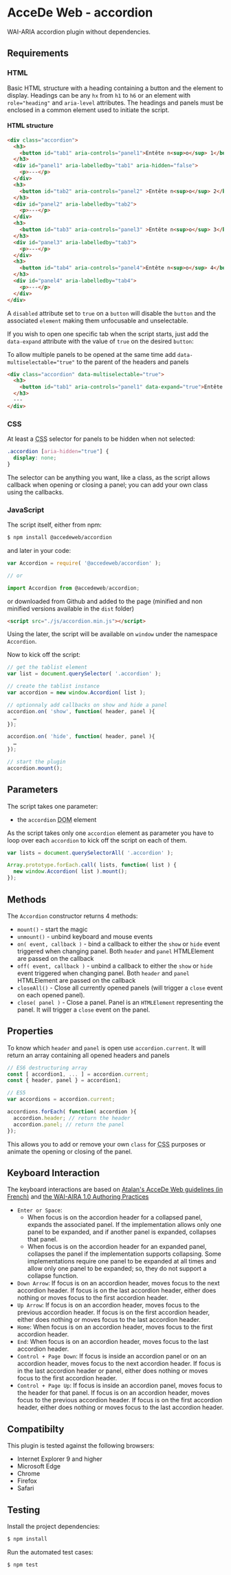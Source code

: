 # AcceDe Web - accordion

WAI-ARIA accordion plugin without dependencies.

## Requirements

### HTML

Basic HTML structure with a heading containing a button and the element to display. Headings can be any `hx` from `h1` to `h6` or an element with `role="heading"` and `aria-level` attributes. The headings and panels must be enclosed in a common element used to initiate the script.

#### HTML structure

```html
<div class="accordion">
  <h3>
    <button id="tab1" aria-controls="panel1">Entête n<sup>o</sup> 1</button>
  </h3>
  <div id="panel1" aria-labelledby="tab1" aria-hidden="false">
    <p>---</p>
  </div>
  <h3>
    <button id="tab2" aria-controls="panel2" >Entête n<sup>o</sup> 2</button>
  </h3>
  <div id="panel2" aria-labelledby="tab2">
    <p>---</p>
  </div>
  <h3>
    <button id="tab3" aria-controls="panel3" >Entête n<sup>o</sup> 3</button>
  </h3>
  <div id="panel3" aria-labelledby="tab3">
    <p>---</p>
  </div>
  <h3>
    <button id="tab4" aria-controls="panel4">Entête n<sup>o</sup> 4</button>
  </h3>
  <div id="panel4" aria-labelledby="tab4">
    <p>---</p>
  </div>
</div>
```

A `disabled` attribute set to `true` on a `button` will disable the `button` and the associated `element` making them unfocusable and unselectable.

If you wish to open one specific tab when the script starts, just add the `data-expand` attribute with the value of `true` on the desired `button`:

To allow multiple panels to be opened at the same time add `data-multiselectable="true"` to the parent of the headers and panels

```html
<div class="accordion" data-multiselectable="true">
  <h3>
    <button id="tab1" aria-controls="panel1" data-expand="true">Entête n<sup>o</sup> 1</button>
  </h3>
  ---
</div>
```

### CSS

At least a <abbr title="Cascading Style Sheets">CSS</abbr> selector for panels to be hidden when not selected:

```css
.accordion [aria-hidden="true"] {
  display: none;
}
```

The selector can be anything you want, like a class, as the script allows callback when opening or closing a panel; you can add your own class using the callbacks.

### JavaScript

The script itself, either from npm:

```bash
$ npm install @accedeweb/accordion
```

and later in your code:

```js
var Accordion = require( '@accedeweb/accordion' );

// or

import Accordion from @accedeweb/accordion;
```

or downloaded from Github and added to the page (minified and non minified versions available in the `dist` folder)

```html
<script src="./js/accordion.min.js"></script>
```

Using the later, the script will be available on `window` under the namespace `Accordion`.

Now to kick off the script:

```js
// get the tablist element
var list = document.querySelector( '.accordion' );

// create the tablist instance
var accordion = new window.Accordion( list );

// optionnaly add callbacks on show and hide a panel
accordion.on( 'show', function( header, panel ){
  …
});

accordion.on( 'hide', function( header, panel ){
  …
});

// start the plugin
accordion.mount();
```

## Parameters

The script takes one parameter:

* the `accordion` <abbr title="Document Object Model">DOM</abbr> element

As the script takes only one `accordion` element as parameter you have to loop over each `accordion` to kick off the script on each of them.

```js
var lists = document.querySelectorAll( '.accordion' );

Array.prototype.forEach.call( lists, function( list ) {
  new window.Accordion( list ).mount();
});
```

## Methods

The `Accordion` constructor returns 4 methods:

* `mount()` - start the magic
* `unmount()` - unbind keyboard and mouse events
* `on( event, callback )` - bind a callback to either the `show` or `hide` event triggered when changing panel. Both `header` and `panel` HTMLElement are passed on the callback
* `off( event, callback )` - unbind a callback to either the `show` or `hide` event triggered when changing panel.
Both `header` and `panel` HTMLElement are passed on the callback
* `closeAll()` - Close all currently opened panels (will trigger a `close` event on each opened panel).
* `close( panel )` - Close a panel. Panel is an `HTMLElement` representing the panel. It will trigger a `close` event on the panel.

## Properties

To know which `header` and `panel` is open use `accordion.current`. It will return an array containing all opened headers and panels

```js
// ES6 destructuring array
const [ accordion1, ... ] = accordion.current;
const { header, panel } = accordion1;

// ES5
var accordions = accordion.current;

accordions.forEach( function( accordion ){
  accordion.header; // return the header
  accordion.panel; // return the panel
});
```

This allows you to add or remove your own `class` for <abbr title="Cascading Style Sheets">CSS</abbr> purposes or animate the opening or closing of the panel.

## Keyboard Interaction

The keyboard interactions are based on [Atalan's AcceDe Web guidelines (in French)](http://www.accede-web.com/notices/interface-riche/accordeons/) and [the WAI-AIRA 1.0 Authoring Practices](https://www.w3.org/TR/wai-aria-practices/#accordion)

* `Enter or Space`:
  * When focus is on the accordion header for a collapsed panel, expands the associated panel. If the implementation allows only one panel to be expanded, and if another panel is expanded, collapses that panel.
  * When focus is on the accordion header for an expanded panel, collapses the panel if the implementation supports collapsing. Some implementations require one panel to be expanded at all times and allow only one panel to be expanded; so, they do not support a collapse function.
* `Down Arrow`: If focus is on an accordion header, moves focus to the next accordion header. If focus is on the last accordion header, either does nothing or moves focus to the first accordion header.
* `Up Arrow`: If focus is on an accordion header, moves focus to the previous accordion header. If focus is on the first accordion header, either does nothing or moves focus to the last accordion header.
* `Home`: When focus is on an accordion header, moves focus to the first accordion header.
* `End`: When focus is on an accordion header, moves focus to the last accordion header.
* `Control + Page Down`: If focus is inside an accordion panel or on an accordion header, moves focus to the next accordion header. If focus is in the last accordion header or panel, either does nothing or moves focus to the first accordion header.
* `Control + Page Up`: If focus is inside an accordion panel, moves focus to the header for that panel. If focus is on an accordion header, moves focus to the previous accordion header. If focus is on the first accordion header, either does nothing or moves focus to the last accordion header.


## Compatibilty

This plugin is tested against the following browsers:

* Internet Explorer 9 and higher
* Microsoft Edge
* Chrome
* Firefox
* Safari


## Testing

Install the project dependencies:

```bash
$ npm install
```

Run the automated test cases:

```bash
$ npm test
```
